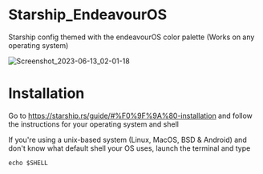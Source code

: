 # Starship_EndeavourOS
Starship config themed with the endeavourOS color palette (Works on any operating system)

![Screenshot_2023-06-13_02-01-18](https://github.com/amrbadreldin/Starship_EndeavourOS/assets/82662767/2846a1d5-8edd-4d97-a463-3ceb85f1b68d)



# Installation 
Go to https://starship.rs/guide/#%F0%9F%9A%80-installation and follow the instructions for your operating system and shell

If you're using a unix-based system (Linux, MacOS, BSD & Android) and don't know what default shell your OS uses, launch the terminal and type
```
echo $SHELL
```


